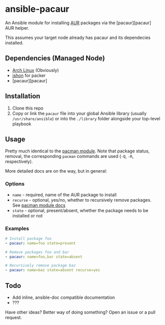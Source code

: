 # ansible-pacaur

An Ansible module for installing [AUR](https://aur.archlinux.org/) packages via the [pacaur][pacaur] AUR helper.

This assumes your target node already has pacaur and its dependecies installed.

## Dependencies (Managed Node)

* [Arch Linux](https://www.archlinux.org/) (Obviously)
* [jshon](https://www.archlinux.org/packages/community/x86_64/jshon/) for packer
* [pacaur][pacaur]

## Installation

1. Clone this repo
2. Copy or link the `pacaur` file into your global Ansible library (usually `/usr/share/ansible`) or into the `./library` folder alongside your top-level playbook

## Usage

Pretty much identical to the [pacman module][pacman-mod]. Note that package status, removal, the corresponding `pacman` commands are used (`-Q`, `-R`, respectively).

More detailed docs are on the way, but in general:

### Options

* `name` - required, name of the AUR package to install
* `recurse` - optional, yes/no, whether to recursively remove packages. See [pacman module docs][pacman-mod]
* `state` - optional, present/absent, whether the package needs to be installed or not

### Examples

```yaml
# Install package foo
- pacaur: name=foo state=present

# Remove packages foo and bar
- pacaur: name=foo,bar state=absent

# Recursively remove package baz
- pacaur: name=baz state=absent recurse=yes
```

## Todo

* Add inline, ansible-doc compatible documentation
* ???

Have other ideas? Better way of doing something? Open an issue or a pull request.

[packer]: https://github.com/keenerd/packer
[pacman-mod]: http://docs.ansible.com/pacman_module.html
